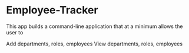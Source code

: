 
# Employee-Tracker
This app builds a command-line application that at a minimum allows the user to

Add departments, roles, employees
View departments, roles, employees

